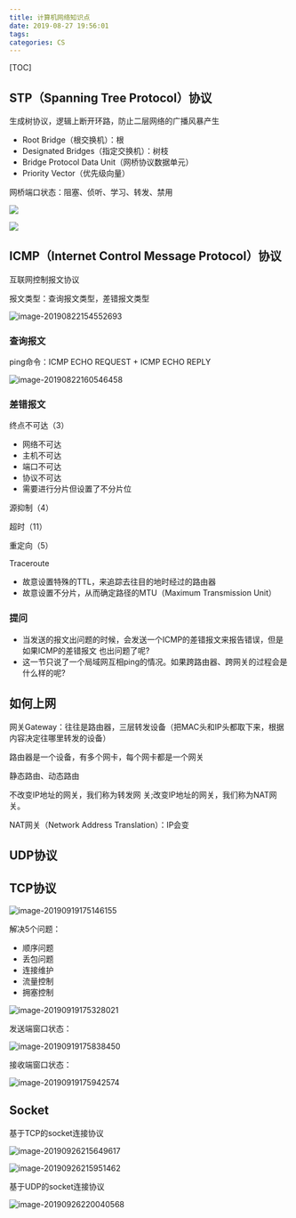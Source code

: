 ```yaml
---
title: 计算机网络知识点
date: 2019-08-27 19:56:01
tags:
categories: CS
---
```


[TOC]

## STP（Spanning Tree Protocol）协议

生成树协议，逻辑上断开环路，防止二层网络的广播风暴产生

- Root Bridge（根交换机）：根
- Designated Bridges（指定交换机）：树枝
- Bridge Protocol Data Unit（网桥协议数据单元）
- Priority Vector（优先级向量）

网桥端口状态：阻塞、侦听、学习、转发、禁用

![](http://ww1.sinaimg.cn/large/006y8mN6ly1g67sbb57fdj314a0m6tco.jpg)

![](http://ww4.sinaimg.cn/large/006y8mN6ly1g67sckj6wfj30py0c03zo.jpg)

## ICMP（Internet Control Message Protocol）协议

互联网控制报文协议

报文类型：查询报文类型，差错报文类型

![image-20190822154552693](http://ww3.sinaimg.cn/large/006y8mN6ly1g68i46cxlyj31fk0gcdor.jpg)

### 查询报文

ping命令：ICMP ECHO REQUEST + ICMP ECHO REPLY

![image-20190822160546458](http://ww1.sinaimg.cn/large/006y8mN6ly1g68iouipx3j31b00u0dnn.jpg)

### 差错报文

终点不可达（3）

- 网络不可达
- 主机不可达
- 端口不可达
- 协议不可达
- 需要进行分片但设置了不分片位

源抑制（4）

超时（11）

重定向（5）

Traceroute

- 故意设置特殊的TTL，来追踪去往目的地时经过的路由器
- 故意设置不分片，从而确定路径的MTU（Maximum Transmission Unit）

### 提问

- 当发送的报文出问题的时候，会发送一个ICMP的差错报文来报告错误，但是如果ICMP的差错报文 也出问题了呢?
- 这一节只说了一个局域网互相ping的情况。如果跨路由器、跨网关的过程会是什么样的呢?

## 如何上网

网关Gateway：往往是路由器，三层转发设备（把MAC头和IP头都取下来，根据内容决定往哪里转发的设备）

路由器是一个设备，有多个网卡，每个网卡都是一个网关

静态路由、动态路由

不改变IP地址的网关，我们称为转发网 关;改变IP地址的网关，我们称为NAT网关。

NAT网关（Network Address Translation）：IP会变

## UDP协议



## TCP协议

![image-20190919175146155](https://tva1.sinaimg.cn/large/006y8mN6ly1g74z3svf9vj31b00kwe6i.jpg)

解决5个问题：

- 顺序问题
- 丢包问题
- 连接维护
- 流量控制
- 拥塞控制

![image-20190919175328021](https://tva1.sinaimg.cn/large/006y8mN6ly1g74z5jd9tpj30wb0u0e05.jpg)

发送端窗口状态：

![image-20190919175838450](https://tva1.sinaimg.cn/large/006y8mN6ly1g74zawnmbuj31gw0dm120.jpg)

接收端窗口状态：

![image-20190919175942574](https://tva1.sinaimg.cn/large/006y8mN6ly1g74zc0s27mj31ke0g4dps.jpg)

## Socket

基于TCP的socket连接协议

![image-20190926215649617](https://tva1.sinaimg.cn/large/006y8mN6ly1g7d9ixx6pxj30uk0u0doc.jpg)

![image-20190926215951462](https://tva1.sinaimg.cn/large/006y8mN6ly1g7d9m2insej30u00vb0y1.jpg)

基于UDP的socket连接协议

![image-20190926220040568](https://tva1.sinaimg.cn/large/006y8mN6ly1g7d9mwrzyoj30vw0r4jyn.jpg)